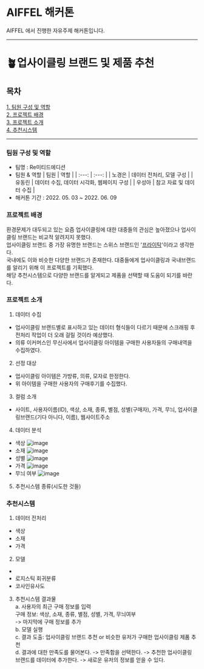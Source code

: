 # AIFFEL 해커톤
AIFFEL 에서 진행한 자유주제 해커톤입니다.
***
# 🪴업사이클링 브랜드 및 제품 추천
## 목차
[1. 팀원 구성 및 역할](#팀원-구성-및-역할)<br>
[2. 프로젝트 배경](#프로젝트-배경)<br>
[3. 프로젝트 소개](#프로젝트-소개)<br>
[4. 추천시스템](#추천시스템)<br>

***
### 팀원 구성 및 역할
* 팀명 : Re미티드에디션
* 팀원 & 역할
  | 팀원 | 역할 |
  | :---: | :---: |
  | 노경은 | 데이터 전처리, 모델 구성 |
  | 유동린 | 데이터 수집, 데이터 시각화, 웹페이지 구성 |
  | 우성아 | 참고 자료 및 데이터 수집 |
* 해커톤 기간 : 2022. 05. 03 ~ 2022. 06. 09


### 프로젝트 배경
환경문제가 대두되고 있는 요즘 업사이클링에 대한 대중들의 관심은 높아졌으나 업사이클링 브랜드는 비교적 알려지지 못했다.  
업사이클링 브랜드 중 가장 유명한 브랜드는 스위스 브랜드인 '[프라이탁](https://ko.wikipedia.org/wiki/%ED%94%84%EB%9D%BC%EC%9D%B4%ED%83%81)'이라고 생각한다.  
국내에도 이와 비슷한 다양한 브랜드가 존재한다. 대중들에게 업사이클링과 국내브랜드를 알리기 위해 이 프로젝트를 기획했다.  
해당 추천시스템으로 다양한 브랜드를 알게되고 제품을 선택할 때 도움이 되기를 바란다.


### 프로젝트 소개
1. 데이터 수집
- 업사이클링 브랜드별로 표시하고 있는 데이터 형식들이 다르기 때문에 스크래핑 후 전처리 작업이 더 오래 걸릴 것이라 예상했다.
- 의류 이커머스인 무신사에서 업사이클링 아이템을 구매한 사용자들의 구매내역을 수집하였다.
2. 선정 대상
- 업사이클링 아이템은 가방류, 의류, 모자로 한정한다.
- 위 아이템을 구매한 사용자의 구매후기를 수집했다.
3. 컬럼 소개
- 사이트, 사용자이름(ID), 색상, 소재, 종류, 별점, 성별(구매자), 가격, 무늬, 업사이클링브랜드(기다 아니다, 이름), 웹사이트주소
4. 데이터 분석
- 색상
![image](https://user-images.githubusercontent.com/97087253/171132821-133896c3-ab84-42e5-8697-96c619a9b3a0.png)
- 소재
![image](https://user-images.githubusercontent.com/97087253/171340475-86b206ee-cac5-486f-8dab-9cdef2df6e51.png)
- 성별
![image](https://user-images.githubusercontent.com/97087253/171132950-700ddb6c-644d-4aec-8f6b-566d181eec05.png)
- 가격
![image](https://user-images.githubusercontent.com/97087253/171340681-f4457cf1-bf26-4365-83ed-e6f0064db59c.png)
- 무늬 여부
![image](https://user-images.githubusercontent.com/97087253/171340718-5a583d4e-8c0c-4ec9-a572-c02a0294d9ad.png)

5. 추천시스템 종류(시도한 것들)


### 추천시스템
1. 데이터 전처리
- 색상
- 소재
- 가격
2. 모델
-
- 로지스틱 회귀분류
- 코사인유사도
3. 추천시스템 결과물  
a. 사용자의 최근 구매 정보를 입력  
    구매 정보: 색상, 소재, 종류, 별점, 성별, 가격, 무늬여부  
     -> 마지막에 구매 정보를 추가  
b. 모델 실행  
c. 결과 도출: 업사이클링 브랜드 추천 or 비슷한 유저가 구매한 업사이클링 제품 추천  
d. 결과에 대한 만족도를 물어본다. -> 만족함을 선택한다. -> 추천한 업사이클링 브랜드를 데이터에 추가한다. -> 새로운 유저의 정보를 얻을 수 있다.

